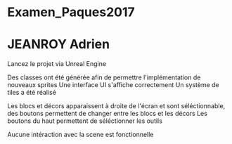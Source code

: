 # Examen_Paques2017
# JEANROY Adrien

Lancez le projet via Unreal Engine

Des classes ont été générée afin de permettre l'implémentation de nouveaux sprites
Une interface UI s'affiche correctement
Un système de tiles a été réalisé

Les blocs et décors apparaissent à droite de l'écran et sont séléctionnable, des boutons permettent de changer entre les blocs et les décors
Les boutons du haut permettent de séléctionner les outils

Aucune intéraction avec la scene est fonctionnelle

